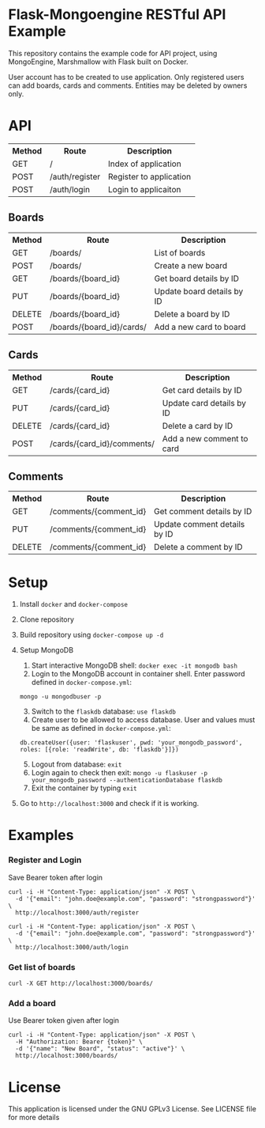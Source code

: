 # Flask-Mongoengine RESTful API Example

This repository contains the example code for API project, using MongoEngine, Marshmallow with Flask built on Docker.

User account has to be created to use application. Only registered users can add boards, cards and comments.
Entities may be deleted by owners only.

# API

<table>
  <tr>
    <th>Method</th>
    <th>Route</th>
    <th>Description</th>
  </tr>
  <tr>
    <td>GET</td>
    <td>/</td>
    <td>Index of application</td>
  </tr>
  <tr>
    <td>POST</td>
    <td>/auth/register</td>
    <td>Register to application</td>
  </tr>
  <tr>
    <td>POST</td>
    <td>/auth/login</td>
    <td>Login to applicaiton</td>
  </tr>
</table>

## Boards

<table>
  <tr>
    <th>Method</th>
    <th>Route</th>
    <th>Description</th>
  </tr>
  <tr>
    <td>GET</td>
    <td>/boards/</td>
    <td>List of boards</td>
  </tr>
  <tr>
    <td>POST</td>
    <td>/boards/</td>
    <td>Create a new board</td>
  </tr>
  <tr>
    <td>GET</td>
    <td>/boards/{board_id}</td>
    <td>Get board details by ID</td>
  </tr>
  <tr>
    <td>PUT</td>
    <td>/boards/{board_id}</td>
    <td>Update board details by ID</td>
  </tr>
  <tr>
    <td>DELETE</td>
    <td>/boards/{board_id}</td>
    <td>Delete a board by ID</td>
  </tr>
  <tr>
    <td>POST</td>
    <td>/boards/{board_id}/cards/</td>
    <td>Add a new card to board</td>
  </tr>
</table>

## Cards

<table>
  <tr>
    <th>Method</th>
    <th>Route</th>
    <th>Description</th>
  </tr>
  <tr>
    <td>GET</td>
    <td>/cards/{card_id}</td>
    <td>Get card details by ID</td>
  </tr>
  <tr>
    <td>PUT</td>
    <td>/cards/{card_id}</td>
    <td>Update card details by ID</td>
  </tr>
  <tr>
    <td>DELETE</td>
    <td>/cards/{card_id}</td>
    <td>Delete a card by ID</td>
  </tr>
  <tr>
    <td>POST</td>
    <td>/cards/{card_id}/comments/</td>
    <td>Add a new comment to card</td>
  </tr>
</table>

## Comments

<table>
  <tr>
    <th>Method</th>
    <th>Route</th>
    <th>Description</th>
  </tr>
  <tr>
    <td>GET</td>
    <td>/comments/{comment_id}</td>
    <td>Get comment details by ID</td>
  </tr>
  <tr>
    <td>PUT</td>
    <td>/comments/{comment_id}</td>
    <td>Update comment details by ID</td>
  </tr>
  <tr>
    <td>DELETE</td>
    <td>/comments/{comment_id}</td>
    <td>Delete a comment by ID</td>
  </tr>
</table>

# Setup

1. Install `docker` and `docker-compose`
2. Clone repository
3. Build repository using `docker-compose up -d`
4. Setup MongoDB
    1. Start interactive MongoDB shell: `docker exec -it mongodb bash`
    2. Login to the MongoDB account in container shell. Enter password defined in `docker-compose.yml`:

    `mongo -u mongodbuser -p`

    3. Switch to the `flaskdb` database: `use flaskdb`
    4. Create user to be allowed to access database. User and values must be same as defined in `docker-compose.yml`:

    `db.createUser({user: 'flaskuser', pwd: 'your_mongodb_password', roles: [{role: 'readWrite', db: 'flaskdb'}]})`

    5. Logout from database: `exit`
    6. Login again to check then exit: `mongo -u flaskuser -p your_mongodb_password --authenticationDatabase flaskdb`
    7. Exit the container by typing `exit`
5. Go to `http://localhost:3000` and check if it is working.

# Examples

### Register and Login
Save Bearer token after login
```
curl -i -H "Content-Type: application/json" -X POST \
  -d '{"email": "john.doe@example.com", "password": "strongpassword"}' \
  http://localhost:3000/auth/register

curl -i -H "Content-Type: application/json" -X POST \
  -d '{"email": "john.doe@example.com", "password": "strongpassword"}' \
  http://localhost:3000/auth/login
```

### Get list of boards
```
curl -X GET http://localhost:3000/boards/
```

### Add a board
Use Bearer token given after login
```
curl -i -H "Content-Type: application/json" -X POST \
  -H "Authorization: Bearer {token}" \
  -d '{"name": "New Board", "status": "active"}' \
  http://localhost:3000/boards/
```

# License

This application is licensed under the GNU GPLv3 License. See LICENSE file for more details
